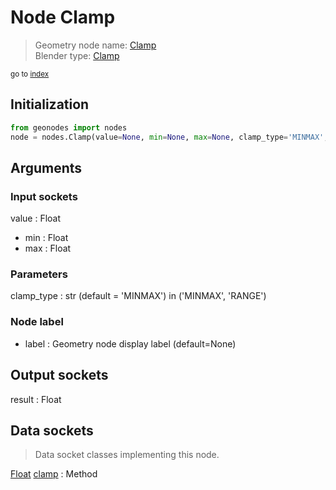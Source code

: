 
# Node Clamp

> Geometry node name: [Clamp](https://docs.blender.org/manual/en/latest/modeling/geometry_nodes/material/clamp.html)<br>
  Blender type: [Clamp](https://docs.blender.org/api/current/bpy.types.ShaderNodeClamp.html)
  
<sub>go to [index](/docs/index.md)</sub>

## Initialization

```python
from geonodes import nodes
node = nodes.Clamp(value=None, min=None, max=None, clamp_type='MINMAX', label=None)
```



## Arguments


### Input sockets

value : Float
- min : Float
- max : Float

### Parameters

clamp_type : str (default = 'MINMAX') in ('MINMAX', 'RANGE')

### Node label

- label : Geometry node display label (default=None)

## Output sockets

result : Float

## Data sockets

> Data socket classes implementing this node.
  
[Float](/docs/sockets/Float.md) [clamp](/docs/sockets/Float.md#clamp) : Method

